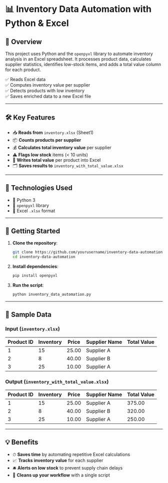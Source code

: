 # 📊 Inventory Data Automation with Python & Excel

## 🧾 Overview

This project uses Python and the `openpyxl` library to automate inventory analysis in an Excel spreadsheet. It processes product data, calculates supplier statistics, identifies low-stock items, and adds a total value column for each product.

✅ Reads Excel data  
✅ Computes inventory value per supplier  
✅ Detects products with low inventory  
✅ Saves enriched data to a new Excel file

---

## 🛠️ Key Features

- 📥 **Reads from** `inventory.xlsx` (Sheet1)
- 📦 **Counts products per supplier**
- 💰 **Calculates total inventory value** per supplier
- ⚠️ **Flags low stock** items (< 10 units)
- 💾 **Writes total value** per product into Excel
- 🗂 **Saves results to** `inventory_with_total_value.xlsx`

---

## 🧰 Technologies Used

- 🐍 Python 3
- 📘 `openpyxl` library
- 📁 Excel `.xlsx` format

---

## 🚀 Getting Started

1. **Clone the repository**:
    ```bash
    git clone https://github.com/yourusername/inventory-data-automation.git
    cd inventory-data-automation
    ```

2. **Install dependencies**:
    ```bash
    pip install openpyxl
    ```

3. **Run the script**:
    ```bash
    python inventory_data_automation.py
    ```

---

## 📄 Sample Data

### Input (`inventory.xlsx`)

| Product ID | Inventory | Price | Supplier Name | Total Value |
|------------|-----------|-------|---------------|-------------|
| 1          | 15        | 25.00 | Supplier A    |             |
| 2          | 8         | 40.00 | Supplier B    |             |
| 3          | 25        | 10.00 | Supplier A    |             |

### Output (`inventory_with_total_value.xlsx`)

| Product ID | Inventory | Price | Supplier Name | Total Value |
|------------|-----------|-------|---------------|-------------|
| 1          | 15        | 25.00 | Supplier A    | 375.00      |
| 2          | 8         | 40.00 | Supplier B    | 320.00      |
| 3          | 25        | 10.00 | Supplier A    | 250.00      |

---

## 💡 Benefits

- ⏱ **Saves time** by automating repetitive Excel calculations
- 📈 **Tracks inventory value** for each supplier
- 🛎 **Alerts on low stock** to prevent supply chain delays
- 🧹 **Cleans up your workflow** with a single script
